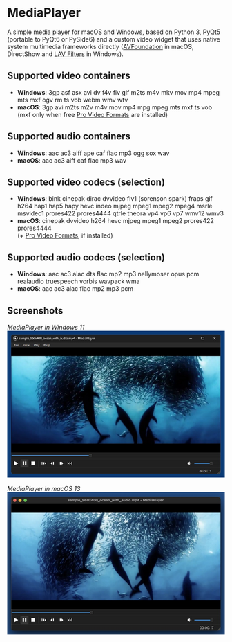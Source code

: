# MediaPlayer
A simple media player for macOS and Windows, based on Python 3, PyQt5 (portable to PyQt6 or PySide6) and a custom video widget that uses native system multimedia frameworks directly ([AVFoundation](https://developer.apple.com/av-foundation/) in macOS, DirectShow and [LAV Filters](https://github.com/Nevcairiel/LAVFilters) in Windows).

## Supported video containers
* **Windows**: 3gp asf asx avi dv f4v flv gif m2ts m4v mkv mov mp4 mpeg mts mxf ogv rm ts vob webm wmv wtv
* **macOS**: 3gp avi m2ts m2v m4v mov mp4 mpg mpeg mts mxf ts vob  
(mxf only when free [Pro Video Formats](https://support.apple.com/en-us/106396) are installed)  

## Supported audio containers
* **Windows**: aac ac3 aiff ape caf flac mp3 ogg sox wav
* **macOS**: aac ac3 aiff caf flac mp3 wav

## Supported video codecs (selection)
* **Windows**: bink cinepak dirac dvvideo flv1 (sorenson spark) fraps gif h264 hap1 hap5 hapy hevc indeo mjpeg mpeg1 mpeg2 mpeg4 msrle msvideo1 prores422 prores4444 qtrle theora vp4 vp6 vp7 wmv12 wmv3
* **macOS**: cinepak dvvideo h264 hevc mjpeg mpeg1 mpeg2 prores422 prores4444  
(+ [Pro Video Formats](https://support.apple.com/en-us/106396), if installed)

## Supported audio codecs (selection)
* **Windows**: aac ac3 alac dts flac mp2 mp3 nellymoser opus pcm realaudio truespeech vorbis wavpack wma
* **macOS**: aac ac3 alac flac mp2 mp3 pcm

## Screenshots

*MediaPlayer in Windows 11*  
![MediaPlayer in Windows 11](screenshots/mediaplayer_win11.jpg)

*MediaPlayer in macOS 13*  
![MediaPlayer in macOS 13](screenshots/mediaplayer_macos13.jpg)
